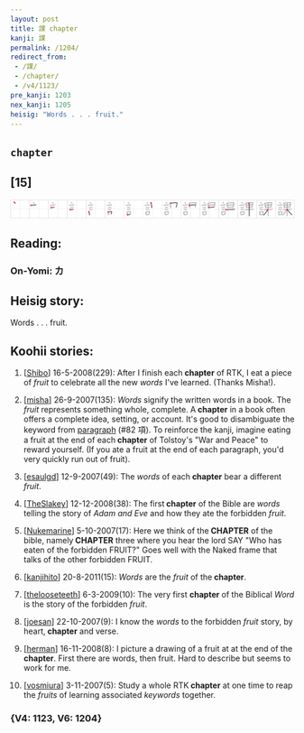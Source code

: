 ```yaml
---
layout: post
title: 課 chapter
kanji: 課
permalink: /1204/
redirect_from:
 - /課/
 - /chapter/
 - /v4/1123/
pre_kanji: 1203
nex_kanji: 1205
heisig: "Words . . . fruit."
---
```


## `chapter`

## [15]

<div class="stroke"><img src="../images/E8AAB2.png" /></div>

## Reading:

### On-Yomi: カ

## Heisig story:

Words . . . fruit.

## Koohii stories:

1) [<a href="http://kanji.koohii.com/profile/Shibo">Shibo</a>] 16-5-2008(229): After I finish each<strong> chapter</strong> of RTK, I eat a piece of <em>fruit</em> to celebrate all the new <em>words</em> I&#039;ve learned. (Thanks Misha!).

2) [<a href="http://kanji.koohii.com/profile/misha">misha</a>] 26-9-2007(135): <em>Words</em> signify the written words in a book. The <em>fruit</em> represents something whole, complete. A<strong> chapter</strong> in a book often offers a complete idea, setting, or account. It&#039;s good to disambiguate the keyword from <a href="../v4/82">paragraph</a> (#82 項). To reinforce the kanji, imagine eating a fruit at the end of each<strong> chapter</strong> of Tolstoy&#039;s &quot;War and Peace&quot; to reward yourself. (If you ate a fruit at the end of each paragraph, you&#039;d very quickly run out of fruit).

3) [<a href="http://kanji.koohii.com/profile/esaulgd">esaulgd</a>] 12-9-2007(49): The <em>words</em> of each<strong> chapter</strong> bear a different <em>fruit</em>.

4) [<a href="http://kanji.koohii.com/profile/TheSlakey">TheSlakey</a>] 12-12-2008(38): The first<strong> chapter</strong> of the Bible are <em>words</em> telling the story of <em>Adam and Eve</em> and how they ate the forbidden <em>fruit</em>.

5) [<a href="http://kanji.koohii.com/profile/Nukemarine">Nukemarine</a>] 5-10-2007(17): Here we think of the<strong> CHAPTER</strong> of the bible, namely<strong> CHAPTER</strong> three where you hear the lord SAY &quot;Who has eaten of the forbidden FRUIT?&quot; Goes well with the Naked frame that talks of the other forbidden FRUIT.

6) [<a href="http://kanji.koohii.com/profile/kanjihito">kanjihito</a>] 20-8-2011(15): <em>Words</em> are the <em>fruit</em> of the<strong> chapter</strong>.

7) [<a href="http://kanji.koohii.com/profile/thelooseteeth">thelooseteeth</a>] 6-3-2009(10): The very first <strong>chapter</strong> of the Biblical <em>Word</em> is the story of the forbidden <em>fruit</em>.

8) [<a href="http://kanji.koohii.com/profile/joesan">joesan</a>] 22-10-2007(9): I know the <em>words</em> to the forbidden <em>fruit</em> story, by heart,<strong> chapter</strong> and verse.

9) [<a href="http://kanji.koohii.com/profile/herman">herman</a>] 16-11-2008(8): I picture a drawing of a fruit at at the end of the<strong> chapter</strong>. First there are words, then fruit. Hard to describe but seems to work for me.

10) [<a href="http://kanji.koohii.com/profile/vosmiura">vosmiura</a>] 3-11-2007(5): Study a whole RTK<strong> chapter</strong> at one time to reap the <em>fruits</em> of learning associated <em>keywords</em> together.

### {V4: 1123, V6: 1204}
